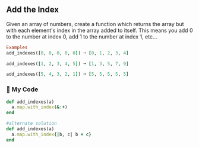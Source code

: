 ## Add the Index

Given an array of numbers, create a function which returns the array but with each element's index in the array added to itself. This means you add 0 to the number at index 0, add 1 to the number at index 1, etc...
```ruby
Examples
add_indexes([0, 0, 0, 0, 0]) ➞ [0, 1, 2, 3, 4]

add_indexes([1, 2, 3, 4, 5]) ➞ [1, 3, 5, 7, 9]

add_indexes([5, 4, 3, 2, 1]) ➞ [5, 5, 5, 5, 5]
```
### :gem: My Code
```ruby
def add_indexes(a)
  a.map.with_index(&:+)
end

#alternate solution
def add_indexes(a)
  a.map.with_index{|b, c| b + c}
end
```
